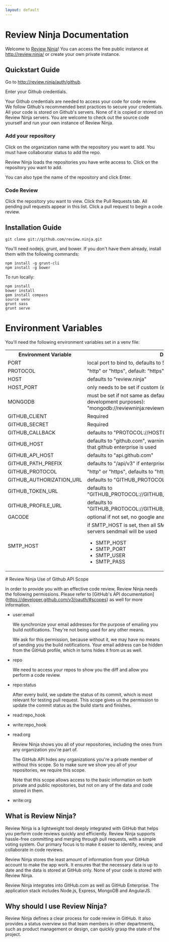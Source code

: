 ```yaml
---
layout: default
---
```


Review Ninja Documentation
=========================

Welcome to 
[Review Ninja](https://github.com/reviewninja/review.ninja)! You can access the free public instance at http://review.ninja/ or create your own private instance.  

Quickstart Guide
----------------

Go to http://review.ninja/auth/github.

Enter your Github credentials.

Your Github credentials are needed to access your code for code review.  We follow Github's recommended best practices to secure your credentials.  All your code is stored on Github's servers.  None of it is copied or stored on Review Ninja servers.  You are welcome to check out the source code yourself and run your own instance of Review Ninja.

### Add your repository

Click on the organization name with the repository you want to add.  You must have collaborator status to add the repo.

Review Ninja loads the repositories you have write access to.  Click on the repository you want to add.

You can also type the name of the repository and click Enter.

### Code Review

Click the repository you want to view.
Click the Pull Requests tab.
All pending pull requests appear in this list.
Click a pull request to begin a code review.


## Installation Guide

	git clone git://github.com/review.ninja.git

You'll need nodejs, grunt, and bower.  If you don't have them already, install them with the following commands:

	npm install -g grunt-cli
	npm install -g bower

To run locally:

	npm install
	bower install
	gem install compass
	source venv
	grunt sass
	grunt serve


# Environment Variables

You'll need the following environment variables set in a venv file:

<table id="environment-variables-table">
	<tr>
	<th>Environment Variable</th>
	<th>Description</th>
</tr>
<tr>
	<td>PORT</td>
	<td>local port to bind to, defaults to 5000</td>
</tr>
<tr>
	<td>PROTOCOL</td>
	<td>"http" or "https", default: "https"</td>
</tr>
<tr>
	<td>HOST</td>
	<td>defaults to "review.ninja"</td>
</tr>
<tr>
	<td>HOST_PORT</td>
	<td>only needs to be set if custom (e.g. http/https but not on port 80/443)</td>
</tr>
<tr>
	<td>MONGODB</td>
	<td>must be set if not same as default (default not recommended, only for development purposes): "mongodb://reviewninja:reviewninja@localhost:27017/reviewninja"</td>
</tr>
<tr>
	<td>GITHUB_CLIENT</td>
	<td>Required</td>
</tr>
<tr>
	<td>GITHUB_SECRET</td>
	<td>Required</td>
</tr>
<tr>
	<td>GITHUB_CALLBACK</td>
	<td>defaults to "PROTOCOL://HOST(:PORT)?/auth/github/callback"</td>
</tr>
<tr>
	<td>GITHUB_HOST</td>
	<td>defaults to "github.com", warning: if this variable is set, it is assumed, that github enterprise is used</td>
</tr>
<tr>
	<td>GITHUB_API_HOST </td>
	<td>defaults to "api.github.com"</td>
</tr>
<tr>
	<td>GITHUB_PATH_PREFIX</td>
	<td>defaults to "/api/v3" if enterprise "" if not</td>
</tr>
<tr>
	<td>GITHUB_PROTOCOL</td>
	<td>"http" or "https", defaults to "https"</td>
</tr>
<tr>
	<td>GITHUB_AUTHORIZATION_URL</td>
	<td>defaults to "GITHUB_PROTOCOL://GITHUB_HOST/login/oauth/authorize"</td>
</tr>
<tr>
	<td>GITHUB_TOKEN_URL</td>
	<td>defaults to "GITHUB_PROTOCOL://GITHUB_HOST/login/oauth/access_token"</td>
</tr>
<tr>
	<td>GITHUB_PROFILE_URL</td>
	<td>defaults to "GITHUB_PROTOCOL://GITHUB_API_HOST+GITHUB_PATH_PREFIX/user"</td>
</tr>
<tr>
	<td>GACODE</td>
	<td>optional if not set, no google analytics will be recorded</td>
</tr>
<tr>
	<td>SMTP_HOST</td>
	<td>if SMTP_HOST is set, then all SMTP_* must be set if its not set, then the servers sendmail will be used
	<ul>
		<li>SMTP_HOST</li>
		<li>SMTP_PORT</li>
		<li>SMTP_USER</li>
		<li>SMTP_PASS</li>
	</ul>
	</td>
</tr>
</table>
# Review Ninja Use of Github API Scope

In order to provide you with an effective code review, Review Ninja needs the following permissions.  Please refer to [GitHub's API documentation] (https://developer.github.com/v3/oauth/#scopes) as well for more information.

 * user:email

	We synchronize your email addresses for the purpose of emailing you build notifications. They're not being used for any other means.

	We ask for this permission, because without it, we may have no means of sending you the build notifications. Your email address can be hidden from the GitHub profile, which in turns hides it from us as well.

 * repo

 	We need to access your repos to show you the diff and allow you perform a code review.

 * repo:status

 	After every build, we update the status of its commit, which is most relevant for testing pull request. This scope gives us the permission to update the commit status as the build starts and finishes.

 * read:repo_hook

 * write:repo_hook

 * read:org

 	Review Ninja shows you all of your repositories, including the ones from any organization you're part of.

	The GitHub API hides any organizations you're a private member of without this scope. So to make sure we show you all of your repositories, we require this scope.

	Note that this scope allows access to the basic information on both private and public repositories, but not on any of the data and code stored in them.

 * write:org




What is Review Ninja?
---------------------

Review Ninja is a lightweight tool deeply integrated with GitHub that helps you perform code reviews quickly and efficiently. Review Ninja supports hassle-free committing and merging through pull requests, with a simple voting system. Our primary focus is to make it easier to identify, review, and collaborate in code reviews.

Review Ninja stores the least amount of information from your GitHub account to make the app work. It ensures that the necessary data is up to date and the data is stored at GitHub only.  None of your code is stored with Review Ninja.  

Review Ninja integrates into GitHub.com as well as GitHub Enterprise. The application stack includes Node.js, Express, MongoDB and AngularJS.

Why should I use Review Ninja?
------------------------------

Review Ninja defines a clear process for code review in GitHub. It also provides a status overview so that team members in other departments, such as product management or design, can quickly grasp the state of the project.